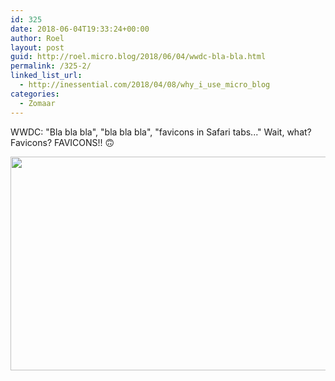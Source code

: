 ```yaml
---
id: 325
date: 2018-06-04T19:33:24+00:00
author: Roel
layout: post
guid: http://roel.micro.blog/2018/06/04/wwdc-bla-bla.html
permalink: /325-2/
linked_list_url:
  - http://inessential.com/2018/04/08/why_i_use_micro_blog
categories:
  - Zomaar
---
```

WWDC: "Bla bla bla", "bla bla bla", "favicons in Safari tabs..." 
Wait, what? Favicons? FAVICONS!! 🙃 

<img src="http://roel.micro.blog/uploads/2018/5926d799ba.jpg" width="600" height="342" />